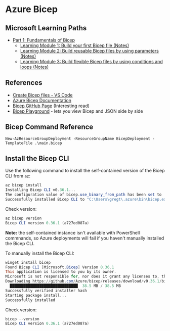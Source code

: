 # Azure Bicep

## Microsoft Learning Paths
- [Part 1: Fundamentals of Bicep](https://learn.microsoft.com/en-us/training/paths/fundamentals-bicep/)
    - [Learning Module 1: Build your first Bicep file (Notes)](./LP1%20-%20Fundamentals/LM1/notes.md)
    - [Learning Module 2: Build reusable Bicep files by using parameters (Notes)](LP1%20-%20Fundamentals/LM2/notes.md)
    - [Learning Module 3: Build flexible Bicep files by using conditions and loops (Notes)](./LP1%20-%20Fundamentals/LM3/notes.md)

## References
- [Create Bicep files - VS Code](https://learn.microsoft.com/en-us/azure/azure-resource-manager/bicep/quickstart-create-bicep-use-visual-studio-code?tabs=azure-cli)
- [Azure Bicep Documentation](https://learn.microsoft.com/en-us/azure/azure-resource-manager/bicep/)
- [Bicep GitHub Page](https://github.com/Azure/bicep) (Interesting read)
- [Bicep Playground](https://azure.github.io/bicep/) - lets you view Bicep and JSON side by side

## Bicep Command Reference

```pwsh
New-AzResourceGroupDeployment -ResourceGroupName BicepDeployment -TemplateFile .\main.bicep
```
## Install the Bicep CLI

Use the following command to install the self-contained version of the Bicep CLI from `az`:

```powershell
az bicep install
Installing Bicep CLI v0.36.1...
The configuration value of bicep.use_binary_from_path has been set to 'false'.
Successfully installed Bicep CLI to "C:\Users\gregt\.azure\bin\bicep.exe".
```

Check version:

```powershell
az bicep version
Bicep CLI version 0.36.1 (a727ed087a)
```

**Note:** the self-contained instance isn't available with PowerShell commnands, so Azure deployments will fail if you haven't manually installed the Bicep CLI.

To manually install the Bicep CLI:

```powershell
winget install bicep
Found Bicep CLI [Microsoft.Bicep] Version 0.36.1
This application is licensed to you by its owner.
Microsoft is not responsible for, nor does it grant any licenses to, third-party packages.
Downloading https://github.com/Azure/bicep/releases/download/v0.36.1/bicep-setup-win-x64.exe
  ██████████████████████████████  38.5 MB / 38.5 MB
Successfully verified installer hash
Starting package install...
Successfully installed
```

Check version:

```powershell
bicep --version
Bicep CLI version 0.36.1 (a727ed087a)
```
